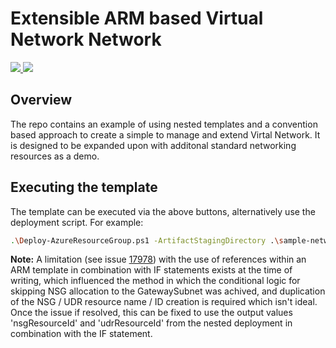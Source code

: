 
# Extensible ARM based Virtual Network Network



<a href="https://portal.azure.com/#create/Microsoft.Template/uri/https%3A%2F%2Fraw.githubusercontent.com%2Fross-mcdermott%2Fazure-network-with-arm%2Fmaster%2Fsimple-network%2Fazuredeploy.json" target="_blank">
    <img src="http://azuredeploy.net/deploybutton.png"/> 
</a>

<a href="http://armviz.io/#/?load=https%3A%2F%2Fraw.githubusercontent.com%2Fross-mcdermott%2Fazure-network-with-arm%master%2Fsimple-network%2Fazuredeploy.json" target="_blank">
    <img src="http://armviz.io/visualizebutton.png"/> 
</a>

## Overview
The repo contains an example of using nested templates and a convention based approach to create a simple to manage and extend Virtal Network. It is designed to be expanded upon with additonal standard networking resources as a demo.

## Executing the template

The template can be executed via the above buttons, alternatively use the deployment script. For example:

```bash
.\Deploy-AzureResourceGroup.ps1 -ArtifactStagingDirectory .\sample-network -ResourceGroupLocation "Australia East" -UploadArtifacts
```

**Note:**
A limitation (see issue [17978](https://github.com/MicrosoftDocs/azure-docs/issues/17878)) with the use of references within an ARM template in combination with IF statements exists at the time of writing, which influenced the method in which the conditional logic for skipping NSG allocation to the GatewaySubnet was achived, and duplication of the NSG / UDR resource name / ID creation is required which isn't ideal. Once the issue if resolved, this can be fixed to use the output values 'nsgResourceId' and 'udrResourceId' from the nested deployment in combination with the IF statement.


